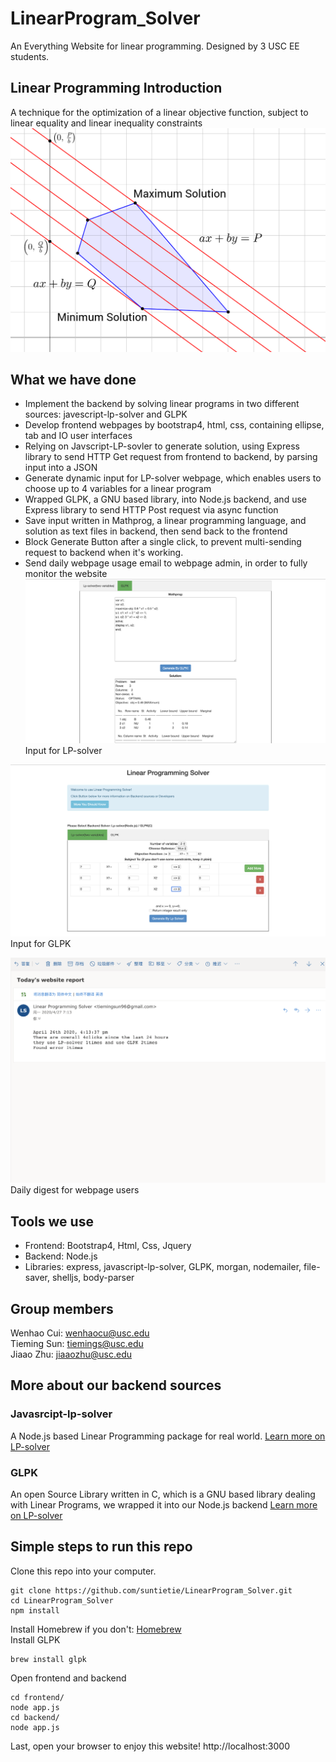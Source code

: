 # LinearProgram_Solver
An Everything Website for linear programming. Designed by 3 USC EE students.

## Linear Programming Introduction
A technique for the optimization of a linear objective function, subject to linear equality and linear inequality constraints
![LP-example](/LP_example.png)
## What we have done

* Implement the backend by solving linear programs in two different sources: javescript-lp-solver and GLPK
* Develop frontend webpages by bootstrap4, html, css, containing ellipse, tab and IO user interfaces
* Relying on Javscript-LP-sovler to generate solution, using Express library to send HTTP Get request from frontend to backend, by parsing input into a JSON
* Generate dynamic input for LP-solver webpage, which enables users to choose up to 4 variables for a linear program
* Wrapped GLPK, a GNU based library, into Node.js backend, and use Express library to send HTTP Post request via async function 
* Save input written in Mathprog, a linear programming language, and solution as text files in backend, then send back to the frontend
* Block Generate Button after a single click, to prevent multi-sending request to backend when it's working.
* Send daily webpage usage email to webpage admin, in order to fully monitor the website
![Screenshot1](/screenshot1.png)
Input for LP-solver

![Screenshot2](/screenshot2.png)
Input for GLPK

![Screenshot3](/daily_email.png)
Daily digest for webpage users

## Tools we use 
* Frontend: Bootstrap4, Html, Css, Jquery
* Backend: Node.js
* Libraries: express, javascript-lp-solver, GLPK, morgan, nodemailer, file-saver, shelljs, body-parser

## Group members
Wenhao Cui: wenhaocu@usc.edu <br>
Tieming Sun: tiemings@usc.edu <br>
Jiaao Zhu: jiaaozhu@usc.edu

## More about our backend sources
### Javasrcipt-lp-solver
A Node.js based Linear Programming package for real world. [Learn more on LP-solver](https://www.npmjs.com/package/javascript-lp-solver)
### GLPK
An open Source Library written in C, which is a GNU based library dealing with Linear Programs, we wrapped it into our Node.js backend [Learn more on LP-solver](https://www.gnu.org/software/glpk/)

## Simple steps to run this repo
Clone this repo into your computer.
```
git clone https://github.com/suntietie/LinearProgram_Solver.git
cd LinearProgram_Solver
npm install
```
Install Homebrew if you don't: [Homebrew](https://brew.sh/)<br>
Install GLPK
```
brew install glpk
```
Open frontend and backend
```
cd frontend/
node app.js
cd backend/
node app.js
```
Last, open your browser to enjoy this website! http://localhost:3000